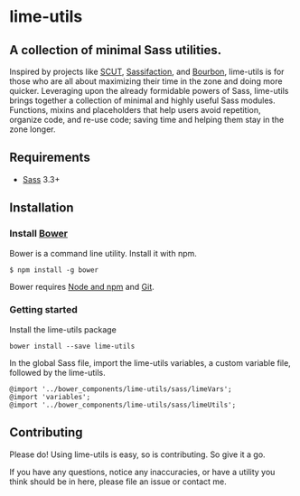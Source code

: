 lime-utils
==========

## A collection of minimal Sass utilities.

Inspired by projects like [SCUT](http://davidtheclark.github.io/scut), [Sassifaction](https://github.com/sturobson/sassifaction), and [Bourbon](http://bourbon.io), lime-utils is for those who are all about maximizing their time in the zone and doing more quicker. Leveraging upon the already formidable powers of Sass, lime-utils brings together a collection of minimal and highly useful Sass modules. Functions, mixins and placeholders that help users avoid repetition, organize code, and re-use code; saving time and helping them stay in the zone longer.

## Requirements

- [Sass](https://github.com/sass/sass) 3.3+

## Installation

### Install [Bower](http://bower.io/)

Bower is a command line utility. Install it with npm.

```
$ npm install -g bower
```

Bower requires [Node and npm](http://nodejs.org/) and [Git](http://git-scm.org/).

### Getting started

Install the lime-utils package

```
bower install --save lime-utils
```

In the global Sass file, import the lime-utils variables, a custom variable file, followed by the lime-utils.

```
@import '../bower_components/lime-utils/sass/limeVars';
@import 'variables';
@import '../bower_components/lime-utils/sass/limeUtils';
```

## Contributing

Please do! Using lime-utils is easy, so is contributing. So give it a go.

If you have any questions, notice any inaccuracies, or have a utility you think should be in here, please file an issue or contact me.

